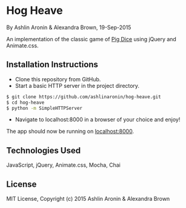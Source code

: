 # Hog Heave
By Ashlin Aronin & Alexandra Brown, 19-Sep-2015

An implementation of the classic game of [Pig Dice](https://en.wikipedia.org/wiki/Pig_(dice_game)) using jQuery and Animate.css.

## Installation Instructions
* Clone this repository from GitHub.
* Start a basic HTTP server in the project directory.
```sh
$ git clone https://github.com/ashlinaronin/hog-heave.git
$ cd hog-heave
$ python -m SimpleHTTPServer
```
* Navigate to localhost:8000 in a browser of your choice and enjoy!

The app should now be running on [localhost:8000](http://localhost:8000/).

## Technologies Used
JavaScript, jQuery, Animate.css, Mocha, Chai

## License
MIT License, Copyright (c) 2015 Ashlin Aronin & Alexandra Brown
